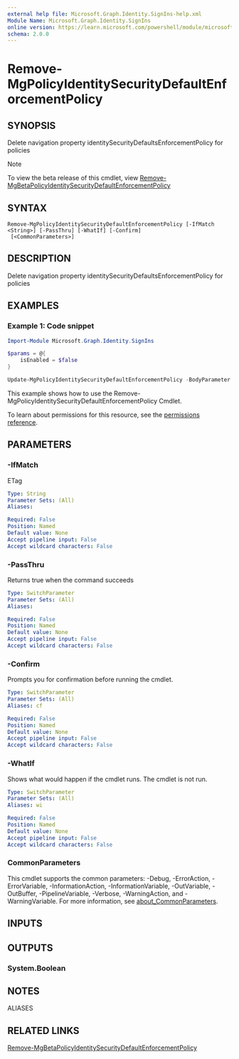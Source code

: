 ```yaml
---
external help file: Microsoft.Graph.Identity.SignIns-help.xml
Module Name: Microsoft.Graph.Identity.SignIns
online version: https://learn.microsoft.com/powershell/module/microsoft.graph.identity.signins/remove-mgpolicyidentitysecuritydefaultenforcementpolicy
schema: 2.0.0
---
```


# Remove-MgPolicyIdentitySecurityDefaultEnforcementPolicy

## SYNOPSIS
Delete navigation property identitySecurityDefaultsEnforcementPolicy for policies

> [!NOTE]
> To view the beta release of this cmdlet, view [Remove-MgBetaPolicyIdentitySecurityDefaultEnforcementPolicy](/powershell/module/Microsoft.Graph.Beta.Identity.SignIns/Remove-MgBetaPolicyIdentitySecurityDefaultEnforcementPolicy?view=graph-powershell-beta)

## SYNTAX

```
Remove-MgPolicyIdentitySecurityDefaultEnforcementPolicy [-IfMatch <String>] [-PassThru] [-WhatIf] [-Confirm]
 [<CommonParameters>]
```

## DESCRIPTION
Delete navigation property identitySecurityDefaultsEnforcementPolicy for policies

## EXAMPLES
### Example 1: Code snippet

```powershell
Import-Module Microsoft.Graph.Identity.SignIns

$params = @{
	isEnabled = $false
}

Update-MgPolicyIdentitySecurityDefaultEnforcementPolicy -BodyParameter $params
```
This example shows how to use the Remove-MgPolicyIdentitySecurityDefaultEnforcementPolicy Cmdlet.

To learn about permissions for this resource, see the [permissions reference](/graph/permissions-reference).


## PARAMETERS

### -IfMatch
ETag

```yaml
Type: String
Parameter Sets: (All)
Aliases:

Required: False
Position: Named
Default value: None
Accept pipeline input: False
Accept wildcard characters: False
```

### -PassThru
Returns true when the command succeeds

```yaml
Type: SwitchParameter
Parameter Sets: (All)
Aliases:

Required: False
Position: Named
Default value: None
Accept pipeline input: False
Accept wildcard characters: False
```

### -Confirm
Prompts you for confirmation before running the cmdlet.

```yaml
Type: SwitchParameter
Parameter Sets: (All)
Aliases: cf

Required: False
Position: Named
Default value: None
Accept pipeline input: False
Accept wildcard characters: False
```

### -WhatIf
Shows what would happen if the cmdlet runs.
The cmdlet is not run.

```yaml
Type: SwitchParameter
Parameter Sets: (All)
Aliases: wi

Required: False
Position: Named
Default value: None
Accept pipeline input: False
Accept wildcard characters: False
```

### CommonParameters
This cmdlet supports the common parameters: -Debug, -ErrorAction, -ErrorVariable, -InformationAction, -InformationVariable, -OutVariable, -OutBuffer, -PipelineVariable, -Verbose, -WarningAction, and -WarningVariable. For more information, see [about_CommonParameters](http://go.microsoft.com/fwlink/?LinkID=113216).

## INPUTS

## OUTPUTS

### System.Boolean
## NOTES

ALIASES

## RELATED LINKS
[Remove-MgBetaPolicyIdentitySecurityDefaultEnforcementPolicy](/powershell/module/Microsoft.Graph.Beta.Identity.SignIns/Remove-MgBetaPolicyIdentitySecurityDefaultEnforcementPolicy?view=graph-powershell-beta)
